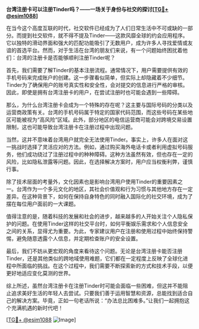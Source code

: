 **台湾注册卡可以注册Tinder吗？——一场关于身份与社交的探讨[[TG💪+ @esim1088](https://t.me/s/esim1088)]**

在当今这个高度互联的时代，社交软件已经成为了人们日常生活中不可或缺的一部分。而提到社交软件，就不得不提及Tinder——这款风靡全球的约会应用程序。它以独特的滑动界面和强大的匹配功能吸引了无数用户，成为许多人寻找爱情或友谊的首选平台。然而，对于生活在台湾的朋友们来说，有一个问题始终困扰着他们：台湾的注册卡是否能够顺利注册Tinder呢？

首先，我们需要了解Tinder的基本注册流程。通常情况下，用户需要提供有效的手机号码来完成账户的创建。这一步骤看似简单，但实际上却隐藏着不少细节。Tinder为了确保用户的账号真实性和安全性，会对提交的信息进行严格的审核。因此，即使是拥有台湾注册卡的用户，在尝试注册时也可能会遇到一些障碍。

那么，为什么台湾注册卡会成为一个特殊的存在呢？这主要与国际号码的分类以及运营商政策有关。台湾的手机号码属于特定的国家代码范围，而这些号码在某些地区可能被视为“高风险”区域。此外，部分地区的电信运营商可能会对跨境交易设置限制，这也可能导致台湾注册卡在注册过程中出现问题。

当然，这并不意味着台湾用户就完全无法使用Tinder。事实上，许多人在面对这一挑战时选择了灵活应对的方法。例如，通过购买海外电话卡或者利用虚拟号码服务，他们成功绕过了注册过程中的种种障碍。这种方法虽然有效，但也存在一定的风险，比如隐私泄露等问题。因此，在选择解决方案时，用户应当权衡利弊，谨慎行事。

除了技术层面的考量外，文化因素也是影响台湾用户使用Tinder的重要因素之一。台湾作为一个多元文化的地区，其社会价值观和行为习惯与其他地方存在一定差异。在这种背景下，如何在保持自身特色的同时融入国际化的社交环境，成为了摆在每位用户面前的一大课题。

值得注意的是，随着科技的发展和社会的进步，越来越多的人开始关注个人隐私保护的问题。在使用Tinder这样的社交平台时，如何平衡娱乐需求和个人信息安全之间的关系，显得尤为重要。为此，专家建议用户在注册和使用过程中始终保持警惕，避免随意透露个人信息，并定期检查账户的安全设置。

最后，我们不妨从更宏观的角度来看待这个问题。无论是台湾注册卡能否注册Tinder，还是其他类似的跨地域使用难题，它们都在一定程度上反映了全球化进程中所面临的挑战。在这个过程中，我们需要不断探索新的方式和技术手段，以便更好地适应变化莫测的世界。

综上所述，虽然台湾注册卡在注册Tinder时可能会面临一些困难，但这并不能阻止追求美好生活的年轻人去尝试。只要我们善于运用智慧和资源，总能找到适合自己的解决方案。毕竟，正如一句老话所说：“办法总比困难多。”让我们一起拥抱这个充满机遇的新时代吧！

[[TG💪+ @esim1088](https://t.me/s/esim1088) ![Image](https://i.postimg.cc/4NQfJmqS/Snipaste-2025-05-13-00-14-12.png)]